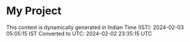 # My Project

This content is dynamically generated in Indian Time (IST): 2024-02-03 05:05:15 IST
Converted to UTC: 2024-02-02 23:35:15 UTC
